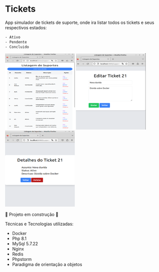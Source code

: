 # Tickets

App simulador de tickets de suporte, onde ira listar todos os tickets e seus respectivos estados:

	- Ativo
	- Pendente 
	- Concluido

<div>
    <img src="/public/assets/img-sm.png" width="230" height="250"/>
    <img src="/public/assets/img-sm2.png" width="230" height="250"/>
    <img src="/public/assets/img-sm3.png" width="230" height="250"/>
</div>

	

🚧 Projeto em construção 🚧 

Técnicas e Tecnologias utilizadas:

* Docker
* Php 8.1
* MySql 5.7.22
* Nginx 
* Redis
* Phpstorm 
* Paradigma de orientação a objetos
